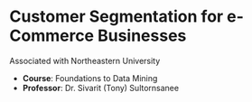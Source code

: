 # Customer Segmentation for e-Commerce Businesses

Associated with Northeastern University

- __Course__: Foundations to Data Mining
- __Professor__: Dr. Sivarit (Tony) Sultornsanee
